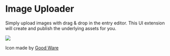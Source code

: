 
# Image Uploader

Simply upload images with drag & drop in the entry editor. This UI extension will create and publish the underlying assets for you.

![](https://raw.githubusercontent.com/contentful/extensions/master/samples/image-uploader/gifcast.gif)

Icon made by [Good Ware](https://www.flaticon.com/authors/good-ware)
